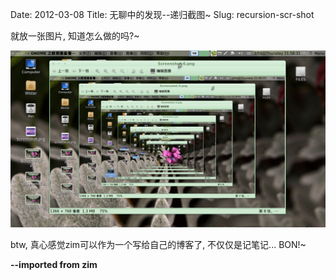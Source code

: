 Date: 2012-03-08
Title: 无聊中的发现--递归截图~
Slug: recursion-scr-shot



就放一张图片, 知道怎么做的吗?~

![](_images/./recursion-scr-shot/Screenshot-7.png)

btw, 真心感觉zim可以作为一个写给自己的博客了, 不仅仅是记笔记... BON!~


**--imported from zim**

